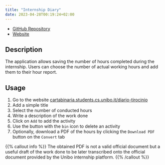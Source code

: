 ```yaml
---
title: "Internship Diary"
date: 2023-04-28T00:19:24+02:00
---
```


- [GitHub Repository](https://github.com/cartabinaria/diario-tirocinio)
- [Website](https://cartabinaria.students.cs.unibo.it/diario-tirocinio/)

## Description

The application allows saving the number of hours completed during the internship. Users can choose the number of actual working hours and add them to their hour report.

## Usage

1. Go to the website [cartabinaria.students.cs.unibo.it/diario-tirocinio](https://cartabinaria.github.io/diario-tirocinio/)
2. Add a simple title
3. Select the number of conducted hours
4. Write a description of the work done
5. Click on `Add` to add the activity
6. Use the button with the `bin` icon to delete an activity
7. Optionally, download a PDF of the hours by clicking the `Download PDF` button on the `Convert` tab

{{% callout info %}}
The obtained PDF is not a valid official document but a useful draft of the work done to be later transcribed onto the official document provided by the Unibo internship platform.
{{% /callout %}}
